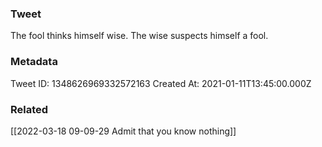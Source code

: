 ### Tweet
The fool thinks himself wise. 
The wise suspects himself a fool.

### Metadata
Tweet ID: 1348626969332572163
Created At: 2021-01-11T13:45:00.000Z

### Related
[[2022-03-18 09-09-29 Admit that you know nothing]]

